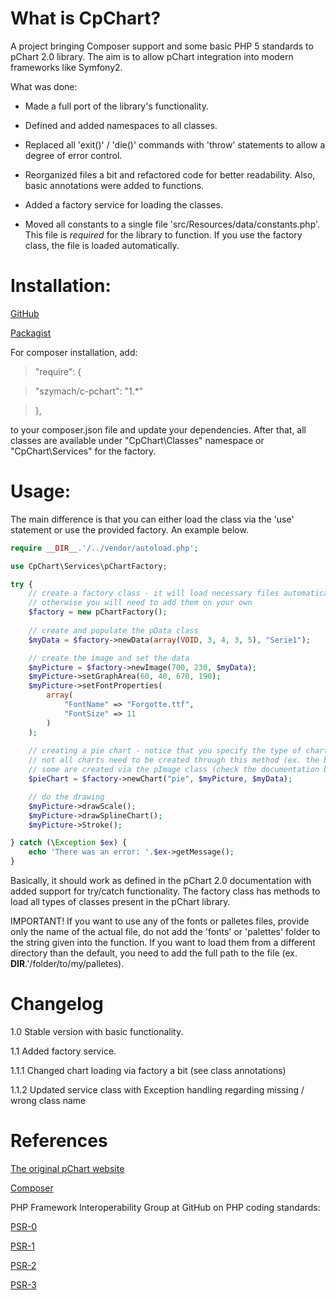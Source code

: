 What is CpChart?
===============

A project bringing Composer support and some basic PHP 5 standards to pChart 2.0 library.
The aim is to allow pChart integration into modern frameworks like Symfony2.

What was done:

- Made a full port of the library's functionality.

- Defined and added namespaces to all classes.

- Replaced all 'exit()' / 'die()' commands with 'throw' statements to allow a degree of error control.

- Reorganized files a bit and refactored code for better readability. Also, basic annotations were added
to functions.

- Added a factory service for loading the classes.

- Moved all constants to a single file 'src/Resources/data/constants.php'. This file is *required*
for the library to function. If you use the factory class, the file is loaded automatically.

Installation:
================

[GitHub](https://github.com/szymach/c-pchart)

[Packagist](https://packagist.org/packages/szymach/c-pchart)

For composer installation, add:

>"require": {

> "szymach/c-pchart": "1.*"

> },

to your composer.json file and update your dependencies. After that, all
classes are available under "CpChart\Classes" namespace or "CpChart\Services"
for the factory.

Usage:
==============

The main difference is that you can either load the class via the 'use' statement
or use the provided factory. An example below. 

```php
require __DIR__.'/../vendor/autoload.php';

use CpChart\Services\pChartFactory;

try {
    // create a factory class - it will load necessary files automatically,
    // otherwise you will need to add them on your own
    $factory = new pChartFactory();
    
    // create and populate the pData class
    $myData = $factory->newData(array(VOID, 3, 4, 3, 5), "Serie1");

    // create the image and set the data
    $myPicture = $factory->newImage(700, 230, $myData);
    $myPicture->setGraphArea(60, 40, 670, 190);
    $myPicture->setFontProperties(
        array(
            "FontName" => "Forgotte.ttf",
            "FontSize" => 11
        )
    );
    
    // creating a pie chart - notice that you specify the type of chart, not class name.
    // not all charts need to be created through this method (ex. the bar chart),
    // some are created via the pImage class (check the documentation before drawing).
    $pieChart = $factory->newChart("pie", $myPicture, $myData);

    // do the drawing
    $myPicture->drawScale();
    $myPicture->drawSplineChart();   
    $myPicture->Stroke();

} catch (\Exception $ex) {
    echo 'There was an error: '.$ex->getMessage();
}
```

Basically, it should work as defined in the pChart 2.0 documentation with added
support for try/catch functionality. The factory class has methods to load all types of 
classes present in the pChart library.

IMPORTANT! If you want to use any of the fonts or palletes files, provide only
the name of the actual file, do not add the 'fonts' or 'palettes' folder to the
string given into the function. If you want to load them from a different directory
than the default, you need to add the full path to the file (ex. __DIR__.'/folder/to/my/palletes).

Changelog
=========
1.0 Stable version with basic functionality.

1.1 Added factory service.

1.1.1 Changed chart loading via factory a bit (see class annotations)

1.1.2 Updated service class with Exception handling regarding missing / wrong class name

References
==========
[The original pChart website](http://www.pchart.net/)

[Composer](https://getcomposer.org/)

PHP Framework Interoperability Group at GitHub on PHP coding standards:

[PSR-0](https://github.com/php-fig/fig-standards/blob/master/accepted/PSR-0.md)

[PSR-1](https://github.com/php-fig/fig-standards/blob/master/accepted/PSR-1-basic-coding-standard.md)

[PSR-2](https://github.com/php-fig/fig-standards/blob/master/accepted/PSR-2-coding-style-guide.md)

[PSR-3](https://github.com/php-fig/fig-standards/blob/master/accepted/PSR-4-autoloader.md)
